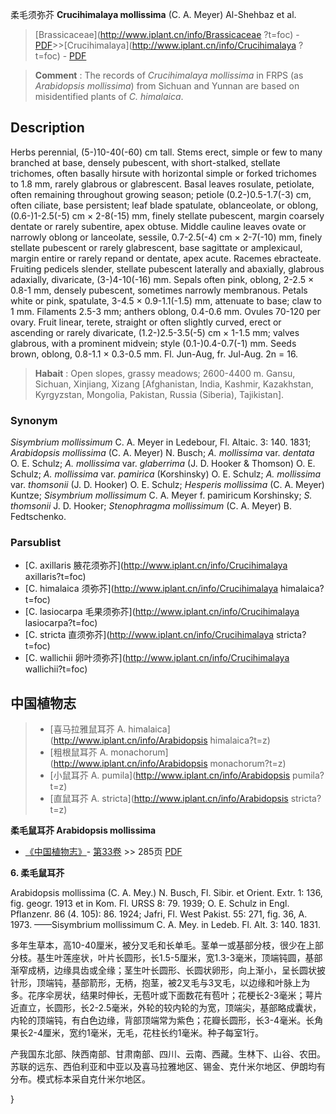 柔毛须弥芥 **Crucihimalaya mollissima** (C. A. Meyer) Al-Shehbaz et al.

> [Brassicaceae](http://www.iplant.cn/info/Brassicaceae ?t=foc) - [PDF](http://iplant.cn/foc/pdf/Brassicaceae.pdf)>>[Crucihimalaya](http://www.iplant.cn/info/Crucihimalaya ?t=foc) - [PDF](http://www.iplant.cn/foc/pdf/Crucihimalaya.pdf)

> **Comment** : 
> The records of *Crucihimalaya mollissima* in FRPS (as *Arabidopsis mollissima*) from Sichuan and Yunnan are based on misidentified plants of *C. himalaica*.

## Description

Herbs perennial, (5-)10-40(-60) cm tall. Stems erect, simple or few to many branched at base, densely pubescent, with short-stalked, stellate trichomes, often basally hirsute with horizontal simple or forked trichomes to 1.8 mm, rarely glabrous or glabrescent. Basal leaves rosulate, petiolate, often remaining throughout growing season; petiole (0.2-)0.5-1.7(-3) cm, often ciliate, base persistent; leaf blade spatulate, oblanceolate, or oblong, (0.6-)1-2.5(-5) cm × 2-8(-15) mm, finely stellate pubescent, margin coarsely dentate or rarely subentire, apex obtuse. Middle cauline leaves ovate or narrowly oblong or lanceolate, sessile, 0.7-2.5(-4) cm × 2-7(-10) mm, finely stellate pubescent or rarely glabrescent, base sagittate or amplexicaul, margin entire or rarely repand or dentate, apex acute. Racemes ebracteate. Fruiting pedicels slender, stellate pubescent laterally and abaxially, glabrous adaxially, divaricate, (3-)4-10(-16) mm. Sepals often pink, oblong, 2-2.5 × 0.8-1 mm, densely pubescent, sometimes narrowly membranous. Petals white or pink, spatulate, 3-4.5 × 0.9-1.1(-1.5) mm, attenuate to base; claw to 1 mm. Filaments 2.5-3 mm; anthers oblong, 0.4-0.6 mm. Ovules 70-120 per ovary. Fruit linear, terete, straight or often slightly curved, erect or ascending or rarely divaricate, (1.2-)2.5-3.5(-5) cm × 1-1.5 mm; valves glabrous, with a prominent midvein; style (0.1-)0.4-0.7(-1) mm. Seeds brown, oblong, 0.8-1.1 × 0.3-0.5 mm. Fl. Jun-Aug, fr. Jul-Aug. 2n = 16.

> **Habait** : 
> Open slopes, grassy meadows; 2600-4400 m. Gansu, Sichuan, Xinjiang, Xizang [Afghanistan, India, Kashmir, Kazakhstan, Kyrgyzstan, Mongolia, Pakistan, Russia (Siberia), Tajikistan].

### Synonym
*Sisymbrium mollissimum* C. A. Meyer in Ledebour, Fl. Altaic. 3: 140. 1831; *Arabidopsis mollissima* (C. A. Meyer) N. Busch; *A. mollissima* var. *dentata* O. E. Schulz; *A. mollissima* var. *glaberrima* (J. D. Hooker & Thomson) O. E. Schulz; *A. mollissima* var. *pamirica* (Korshinsky) O. E. Schulz; *A. mollissima* var. *thomsonii* (J. D. Hooker) O. E. Schulz; *Hesperis mollissima* (C. A. Meyer) Kuntze; *Sisymbrium mollissimum* C. A. Meyer f. pamiricum Korshinsky; *S. thomsonii* J. D. Hooker; *Stenophragma mollissimum* (C. A. Meyer) B. Fedtschenko.

### Parsublist

* [C.  axillaris  腋花须弥芥](http://www.iplant.cn/info/Crucihimalaya axillaris?t=foc)
* [C.  himalaica  须弥芥](http://www.iplant.cn/info/Crucihimalaya himalaica?t=foc)
* [C.  lasiocarpa  毛果须弥芥](http://www.iplant.cn/info/Crucihimalaya lasiocarpa?t=foc)
* [C.  stricta  直须弥芥](http://www.iplant.cn/info/Crucihimalaya stricta?t=foc)
* [C.  wallichii  卵叶须弥芥](http://www.iplant.cn/info/Crucihimalaya wallichii?t=foc)

## 中国植物志

> * [喜马拉雅鼠耳芥  A.  himalaica](http://www.iplant.cn/info/Arabidopsis himalaica?t=z)
> * [粗根鼠耳芥  A.  monachorum](http://www.iplant.cn/info/Arabidopsis monachorum?t=z)
> * [小鼠耳芥  A.  pumila](http://www.iplant.cn/info/Arabidopsis pumila?t=z)
> * [直鼠耳芥  A.  stricta](http://www.iplant.cn/info/Arabidopsis stricta?t=z)

**柔毛鼠耳芥 Arabidopsis mollissima**

* [《中国植物志》](http://www.iplant.cn/frps)- [第33卷](http://www.iplant.cn/frps/vol/33) >> 285页 [PDF](http://www.iplant.cn/frps/pdf/33/285a.PDF)

**6. 柔毛鼠耳芥**

Arabidopsis mollissima (C. A. Mey.) N. Busch, Fl. Sibir. et Orient. Extr. 1: 136, fig. geogr. 1913 et in Kom. Fl. URSS 8: 79. 1939; O. E. Schulz in Engl. Pflanzenr. 86 (4. 105): 86. 1924; Jafri, Fl. West Pakist. 55: 271, fig. 36, A. 1973. ——Sisymbrium mollissimum C. A. Mey. in Ledeb. Fl. Alt. 3: 140. 1831.

多年生草本，高10-40厘米，被分叉毛和长单毛。茎单一或基部分枝，很少在上部分枝。基生叶莲座状，叶片长圆形，长1.5-5厘米，宽1.3-3毫米，顶端钝圆，基部渐窄成柄，边缘具齿或全缘；茎生叶长圆形、长圆状卵形，向上渐小，呈长圆状披针形，顶端钝，基部箭形，无柄，抱茎，被2叉毛与3叉毛，以边缘和叶脉上为多。花序伞房状，结果时伸长，无苞叶或下面数花有苞叶；花梗长2-3毫米；萼片近直立，长圆形，长2-2.5毫米，外轮的较内轮的为宽，顶端尖，基部略成囊状，内轮的顶端钝，有白色边缘，背部顶端常为紫色；花瓣长圆形，长3-4毫米。长角果长2-4厘米，宽约1毫米，无毛，花柱长约1毫米。种子每室1行。

产我国东北部、陕西南部、甘肃南部、四川、云南、西藏。生林下、山谷、农田。苏联的远东、西伯利亚和中亚以及喜马拉雅地区、锡金、克什米尔地区、伊朗均有分布。模式标本采自克什米尔地区。

}